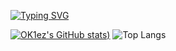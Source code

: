 [![Typing SVG](https://readme-typing-svg.herokuapp.com?font=Fira+Code&weight=700&pause=1000&color=2992F7&width=435&lines=Hey+there%2C+I'm+OK1ez)](https://github.com/ok1ez)

[![OK1ez's GitHub stats](https://github-readme-stats.vercel.app/api?username=ok1ez&count_private=true&show_icons=true&theme=radical))](https://github.com/ok1ez)
![[Top Langs](https://github-readme-stats.vercel.app/api/top-langs/?username=ok1ez&langs_count=8&show_icons=true&theme=radical)](https://github.com/ok1ez)










